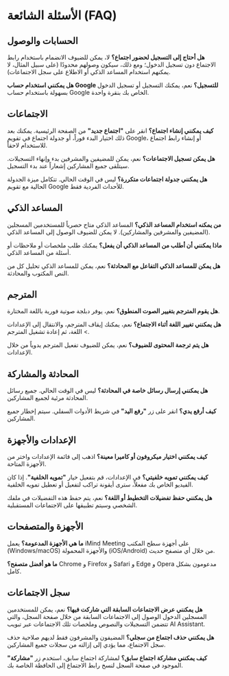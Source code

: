 # الأسئلة الشائعة (FAQ)

## الحسابات والوصول

**هل أحتاج إلى التسجيل لحضور اجتماع؟**
لا، يمكن للضيوف الانضمام باستخدام رابط الاجتماع دون تسجيل الدخول؛ ومع ذلك، سيكون وصولهم محدودًا (على سبيل المثال، لا يمكنهم استخدام المساعد الذكي أو الاطلاع على سجل الاجتماعات).

**هل يمكنني استخدام حساب Google للتسجيل؟**
نعم، يمكنك التسجيل أو تسجيل الدخول بسهولة باستخدام حساب Google الخاص بك بنقرة واحدة.

## الاجتماعات

**كيف يمكنني إنشاء اجتماع؟**
انقر على **"اجتماع جديد"** من الصفحة الرئيسية. يمكنك بعد ذلك اختيار البدء فوراً، أو جدولة اجتماع في تقويم Google، أو إنشاء رابط اجتماع للاستخدام لاحقاً.

**هل يمكن تسجيل الاجتماعات؟**
نعم، يمكن للمضيفين والمشرفين بدء وإنهاء التسجيلات. سيتلقى جميع المشاركين إشعاراً عند بدء التسجيل.

**هل يمكنني جدولة اجتماعات متكررة؟**
ليس في الوقت الحالي. تتكامل ميزة الجدولة الحالية مع تقويم Google للأحداث الفردية فقط.

## المساعد الذكي

**من يمكنه استخدام المساعد الذكي؟**
المساعد الذكي متاح حصرياً للمستخدمين المسجلين (المضيفين والمشرفين والمشاركين). لا يمكن للضيوف الوصول إلى المساعد الذكي.

**ماذا يمكنني أن أطلب من المساعد الذكي أن يفعل؟**
يمكنك طلب ملخصات أو ملاحظات أو أسئلة من المساعد الذكي.

**هل يمكن للمساعد الذكي التفاعل مع المحادثة؟**
نعم، يمكن للمساعد الذكي تحليل كل من النص المكتوب والمحادثة.

## المترجم

**هل يقوم المترجم بتغيير الصوت المنطوق؟**
نعم، يوفر دبلجة صوتية فورية باللغة المختارة.

**هل يمكنني تغيير اللغة أثناء الاجتماع؟**
نعم، يمكنك إيقاف المترجم، والانتقال إلى الإعدادات > اللغة، ثم إعادة تشغيل المترجم.

**هل يتم ترجمة المحتوى للضيوف؟**
نعم، يمكن للضيوف تفعيل المترجم يدوياً من خلال الإعدادات.

## المحادثة والمشاركة

**هل يمكنني إرسال رسائل خاصة في المحادثة؟**
ليس في الوقت الحالي. جميع رسائل المحادثة مرئية لجميع المشاركين.

**كيف أرفع يدي؟**
انقر على زر **"رفع اليد"** في شريط الأدوات السفلي. سيتم إخطار جميع المشاركين.

## الإعدادات والأجهزة

**كيف يمكنني اختيار ميكروفون أو كاميرا معينة؟**
اذهب إلى قائمة الإعدادات واختر من الأجهزة المتاحة.

**كيف يمكنني تمويه خلفيتي؟**
في الإعدادات، قم بتفعيل خيار **"تمويه الخلفية"**. إذا كان الفيديو الخاص بك مفعلاً، سترى أيقونة تراكب لتفعيل أو تعطيل تمويه الخلفية.

**هل يمكنني حفظ تفضيلات التخطيط أو اللغة؟**
نعم، يتم حفظ هذه التفضيلات في ملفك الشخصي وسيتم تطبيقها على الاجتماعات المستقبلية.

## الأجهزة والمتصفحات

**ما هي الأجهزة المدعومة؟**
يعمل iMind Meeting على أجهزة سطح المكتب (Windows/macOS) والأجهزة المحمولة (iOS/Android) من خلال أي متصفح حديث.

**ما هو أفضل متصفح؟**
Chrome و Firefox و Safari و Edge و Opera مدعومون بشكل كامل.

## سجل الاجتماعات

**هل يمكنني عرض الاجتماعات السابقة التي شاركت فيها؟**
نعم، يمكن للمستخدمين المسجلين الدخول الوصول إلى الاجتماعات السابقة من خلال صفحة السجل، والتي تتضمن التسجيلات والنصوص وملخصات تلك الاجتماعات عبر تبويب AI Assistant.

**هل يمكنني حذف اجتماع من سجلي؟**
المضيفون والمشرفون فقط لديهم صلاحية حذف سجل الاجتماع، مما يؤدي إلى إزالته من سجلات جميع المشاركين.

**كيف يمكنني مشاركة اجتماع سابق؟**
لمشاركة اجتماع سابق، استخدم زر **"مشاركة"** الموجود في صفحة السجل لنسخ رابط الاجتماع إلى الحافظة الخاصة بك.